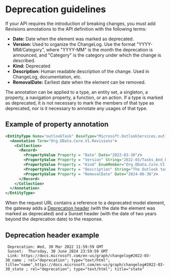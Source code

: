 # Deprecation guidelines

If your API requires the introduction of breaking changes, you must add Revisions annotations to the API definition with the following terms:

- **Date:** Date when the element was marked as deprecated.
- **Version:** Used to organize the ChangeLog. Use the format "YYYY-MM/Category", where "YYYY-MM" is the month the deprecation is announced, and "Category" is the category under which the change is described.
- **Kind:** Deprecated
- **Description:** Human readable description of the change. Used in ChangeLog, documentation, etc.
- **RemovalDate:** Earliest date when the element can be removed.

The annotation can be applied to a type, an entity set, a singleton, a property, a
navigation property, a function, or an action. If a type is marked as deprecated, it
is not necessary to mark the members of that type as deprecated, nor is it necessary
to annotate any usages of that type.

## Example of property annotation

```xml
<EntityType Name="outlookTask" BaseType="Microsoft.OutlookServices.outlookItem" ags:IsMaster="true" ags:WorkloadName="Task" ags:EnabledForPassthrough="true">
  <Annotation Term="Org.OData.Core.V1.Revisions">
    <Collection>
      <Record>
        <PropertyValue Property = "Date" Date="2022-03-30"/>
        <PropertyValue Property = "Version" String="2022-03/Tasks_And_Plans"/>
        <PropertyValue Property = "Kind" EnumMember="Org.OData.Core.V1.RevisionKind/Deprecated"/>
        <PropertyValue Property = "Description" String="The Outlook tasks API is deprecated and will stop returning data on June 30, 2024. Please use the new To Do API."/>
        <PropertyValue Property = "RemovalDate" Date="2024-06-30"/>
      </Record>
    </Collection>
  </Annotation>
</EntityType>
```

When the request URL contains a reference to a deprecated model element, the gateway adds a [Deprecation header](https://tools.ietf.org/html/draft-dalal-deprecation-header-02) (with the date the element was marked as deprecated) and a Sunset header (with the date of two years beyond the deprecation date) to the response.

## Deprecation header example

```
 Deprecation: Wed, 30 Mar 2022 11:59:59 GMT
 Sunset:  Thursday, 30 June 2024 23:59:59 GMT
 Link: https://docs.microsoft.com/en-us/graph/changelog#2022-03-30_name ; rel="deprecation"; type="text/html"; title="name",https://docs.microsoft.com/en-us/graph/changelog#2022-03-30_state ; rel="deprecation"; type="text/html"; title="state"

```
